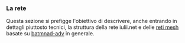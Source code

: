 ### La rete

Questa sezione si prefigge l'obiettivo di descrivere, anche entrando in dettagli piuttosto tecnici, la struttura della rete iulii.net e delle [reti mesh](http://it.wikipedia.org/wiki/Wireless_mesh_network "wireless mesh network su wikipedia") basate su [batmnad-adv](http://www.open-mesh.org/wiki/batman-adv/ "batman-adv homepage") in generale.
